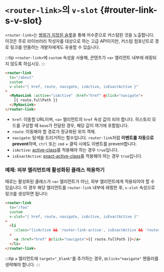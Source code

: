 # `<router-link>`의 `v-slot` {#router-link-s-v-slot}

`<router-link>`는 [범위가 지정된 슬롯](https://v3-docs.vuejs-korea.org/guide/components/slots.html#scoped-slots)을 통해 저수준으로 커스텀된 것을 노출합니다.
이것은 주로 라이브러리 작성자를 대상으로 하는 고급 API이지만,
커스텀 컴포넌트로 경로 링크를 만들려는 개발자에게도 유용할 수 있습니다.

:::tip
`<router-link>`에 `custom` 속성을 사용해,
콘텐츠가 `<a>` 엘리먼트 내부에 래핑되지 않도록 하십시오.
:::

```html
<router-link
  to="/about"
  custom
  v-slot="{ href, route, navigate, isActive, isExactActive }"
>
  <MyNavLink :active="isActive" :href="href" @click="navigate">
    {{ route.fullPath }}
  </MyNavLink>
</router-link>
```

- `href`: 이동할 URL이며, `<a>` 엘리먼트의 `href` 속성 값이 되야 합니다.
  히스토리 모드를 구성할 때 `base`가 전달된 경우, 해당 값이 여기에 포함됩니다.
- `route`: 이동해야 할 경로가 정규화된 위치 객체.
- `navigate`: 탐색을 트리거하는 함수입니다.
  `router-link`처럼 **이벤트를 자동으로 prevent**하며,
  `ctrl` 또는 `cmd` + 클릭 시에도 이벤트를 prevent합니다.
- `isActive`: [active-class](/api/built-in-components/router-link-props.html#active-class)를 적용해야 하는 경우 `true`입니다.
- `isExactActive`: [exact-active-class](/api/built-in-components/router-link-props.html#exact-active-class)를 적용해야 하는 경우 `true`입니다.

### 예제: 외부 엘리먼트에 활성화된 클래스 적용하기

때로는 활성화된 클래스가 `<a>` 엘리먼트가 아닌,
외부 엘리먼트에게 적용되어야 할 수 있습니다.
이 경우 해당 엘리먼트를 `router-link` 내부에 래핑한 후,
`v-slot` 속성으로 링크를 생성하면 됩니다:

```html
<router-link
  to="/foo"
  custom
  v-slot="{ href, route, navigate, isActive, isExactActive }"
>
  <li
    :class="[isActive && 'router-link-active', isExactActive && 'router-link-exact-active']"
  >
    <a :href="href" @click="navigate">{{ route.fullPath }}</a>
  </li>
</router-link>
```

:::tip
`a` 엘리먼트에 `target="_blank"`를 추가하는 경우,
`@click="navigate"` 핸들러를 생략해야 합니다.
:::
